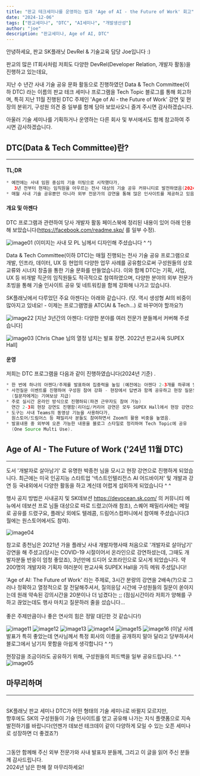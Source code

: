 ```yaml
---
title: "판교 테크세미나를 운영하는 법과 'Age of AI - the Future of Work' 회고"
date: "2024-12-06"
tags: ["판교세미나", "DTC", "AI세미나", "개발생산성"]
author: "joe" 
description: "판교세미나, Age of AI, DTC"
---
```


안녕하세요, 판교 SK플래닛 DevRel & 기술교육 담당 Joe입니다 :)  

판교의 많은 IT회사처럼 저희도 다양한 DevRel(Developer Relation, 개발자 활동)을 진행하고 있는데요, 

지난 수 년간 사내 기술 공유 문화 활동으로 진행하였던 Data & Tech Committee(이하 DTC) 라는 이름의 판교 테크 세미나 프로그램을 Tech Topic 블로그를 통해 회고하며, 특히 지난 11월 진행된 DTC 주제인  'Age of AI - the Future of Work' 강연 및 현장의 분위기, 구성원 의견 중 일부를 함께 담아 보았사오니 즐겨 주시면 감사하겠습니다. 

아울러 기술 세미나를 기획하거나 운영하는 다른 회사 및 부서에서도 함께 참고하여 주시면 감사하겠습니다. 

## DTC(Data & Tech Committee)란? 
---
#### TL;DR
```java
* 예전에는 사내 임원 중심의 기술 미팅으로 시작했다가, 
   3년 전부터 현재는 임직원을 아우르는 전사 대상의 기술 공유 커뮤니티로 발전하였음(2024년 11월 기준)
* 매월 사내 기술 공유뿐만 아니라 외부 전문가의 강연을 통해 많은 인사이트를 제공하고 있음
```

#### 개요 및 아젠다 
DTC 프로그램과 관련하여 당사 개발자 활동 페이스북에 정리된 내용이 있어 아래 인용해 보았습니다(https://facebook.com/readme.skp/ 를 일부 수정). 

![image01](./image01.png)
(이미지는 사내 모 PL 님께서 디자인해 주셨습니다 ^ ^)

Data & Tech Committee(이하 DTC)는 매월 진행되는 전사 기술 공유 프로그램으로 개발, 인프라, 데이터, UX 등 현업의 다양한 업무 사례를 공유함으로써 구성원들의 상호 교류와 시너지 창출을 통한 기술 문화를 만들었습니다. 이와 함께 DTC는 기획, 사업, UX 등 비개발 직군의 임직원들도 적극적으로 참여하였으며, 다양한 분야의 외부 전문가 초빙을 통해 기술 인사이트 공유 및 네트워킹을 함께 강화해 나가고 있습니다.

SK플래닛에서 다루었던 주요 아젠다는 아래와 같습니다. 
(덧. 역시 생성형 AI의 비중이 많아지고 있네요! - 이제는 프로그램명을 ATC(AI & Tech...) 로 바꾸어야 할까요?) 

![image22](./image22.png)
[지난 3년간의 아젠다: 다양한 분야를 여러 전문가 분들께서 커버해 주셨습니다]

![image03](./image03.png)
[Chris Chae 님의 열정 넘치는 발표 장면. 2022년 판교사옥 SUPEX Hall]

#### 운영

저희는 DTC 프로그램을 다음과 같이 진행하였습니다(2024년 기준) .

```java
* 한 번에 하나의 아젠다/주제를 발표하여 집중력을 높임 (예전에는 아젠다 2-3개를 하루에 발표하기도 함)
* 사전질문 이벤트를 진행하여 구성원 참여 강화 - 현장에서 답변과 함께 공유하고 현장 질문도 함께 받음 
  (질문자에게는 기여보상 지급)
* 주로 실시간 온라인 방식으로 진행하되(파견 근무자도 참여 가능)
  연간 2-3회 현장 강연도 진행함(리더십/커리어 강연은 모두 SUPEX Hall에서 현장 강연으로 진행).
* 도구는 사내 Teams의 동영상 기능을 사용하다가, 
  원스토어/드림어스 등 패밀리사 분들도 참여하면서 Zoom의 활용 비중을 높였음.
* 발표내용 중 외부에 오픈 가능한 내용을 블로그 스타일로 정리하여 Tech Topic에 공유
  (One Source Multi Use).
```

## Age of AI - The Future of Work ('24년 11월 DTC)
---
도서 '개발자로 살아남기' 로 유명한 박종천 님을 모시고 현장 강연으로 진행하게 되었습니다. 최근에는 미국 인공지능 스타트업 '넥스트인텔리전스 AI 어드바이저' 및 개발과 강연 등 국내외에서 다양한 활동을 하고 계신데 어렵게 섭외하게 되었습니다 ^ ^ 

행사 공지 방법은 사내공지 및 SK데보션 https://devocean.sk.com/ 의 커뮤니티 메뉴에서 데보션 프로 님들 대상으로 따로 드렸고(아래 참조), 스퀘어 패밀리사에는 메일로 공유를 드렸구요, 플래닛 외에도 텔레콤, 드림어스컴퍼니에서 참여해 주셨습니다(3월에는 원스토어에서도 참여).

![image04](./image04.png)

참고로 종천님은 2021년 가을 플래닛 사내 개발자행사때 처음으로 '개발자로 살아남기' 강연을 해 주셨고(당시는 COVID-19 시절이어서 온라인으로 강연하셨는데, 그때도 개발자분들 반응이 엄청 좋았죠), 3년만에 드디어 오프라인으로 모시게 되었습니다. 약 200명의 개발자와 기획자 여러분이 판교사옥 SUPEX Hall을 가득 메워 주셨답니다!


'Age of AI: The Future of Work' 라는 주제로, 3시간 분량의 강연을 2배속(?)으로 그러나 정확하고 열정적으로 잘 전달해주셔서, 질의응답 시간에 구성원들의 질문이 쏟아지는데 원래 약속된 강의시간을 20분이나 더 넘겼다는 ;; (점심시간이라 저희가 양해를 구하고 끊었는데도 행사 마치고 질문하러 줄을 섰습니다...</br></br>
좋은 주제만큼이나 좋은 연사의 힘은 정말 대단한 것 같습니다!)


![image11](./image11.png)
![image12](./image12.png)
![image13](./image13.png)
![image14](./image14.png)
![image15](./image15.png)
![image16](./image16.png)
(이날 사례발표가 특히 좋았는데 연사님께서 특정 회사의 이름을 공개하지 말아 달라고 당부하셔서 블로그에서 남기지 못함을 아쉽게 생각합니다 ^ ^)

현장감을 조금이라도 공유하기 위해, 구성원들의 피드백을 일부 공유드립니다. ^ ^
![image05](./image05.png)

## 마무리하며 
---
</br>
SK플래닛 판교 세미나 DTC가 어떤 형태의 기술 세미나로 바뀔지 모르지만, </br>
향후에도 SK의 구성원들이 기술 인사이트를 얻고 공유해 나가는 지식 플랫폼으로 지속 발전하기를 바랍니다(언젠가 데보션 테크데이 같이 다양하게 모일 수 있는 오픈 세미나로 성장하면 더 좋겠죠?) </br></br>

그동안 함께해 주신 외부 전문가와 사내 발표자 분들께, 그리고 이 글을 읽어 주신 분들께 감사드립니다. </br>
2024년 남은 한해 잘 마무리하세요! </br>
